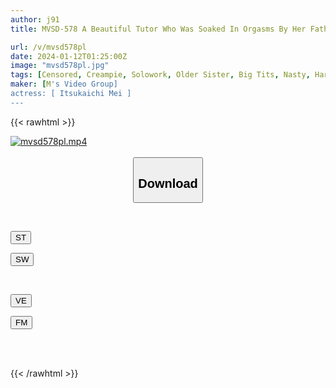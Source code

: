```yaml
---
author: j91
title: MVSD-578 A Beautiful Tutor Who Was Soaked In Orgasms By Her Father's Brutal Big Dick Aphrodisiac Sex Screams! Convulsions! Sweaty Incontinence! My Favorite Teacher, Mei Itsukaichi, Was In The Room Next Door Where I Was Studying, And My Father Kept Making Me Cum And Cum Inside Me Over And Over Again.

url: /v/mvsd578pl
date: 2024-01-12T01:25:00Z
image: "mvsd578pl.jpg"
tags: [Censored, Creampie, Solowork, Older Sister, Big Tits, Nasty, Hardcore, Squirting	]
maker: [M's Video Group]
actress: [ Itsukaichi Mei ]
---
```



{{< rawhtml >}}

<div class="video" data-videoid="Vy2X4r6WzjTKrXD">
    <a href="javascript:;">
        <img src="/v/mvsd578pl/mvsd578pl.jpg" width="WIDTH" height="HEIGHT" alt="mvsd578pl.mp4" loading="lazy">
    </a>
</div>

<script type="text/javascript" src="https://j91.asia/asset/on-demand-st.js"></script>

<br>
  <link rel="stylesheet" href="https://j91.asia/asset/bs5.css">
  
  <center>
  <button class="btn btn-primary" type="button" data-bs-toggle="collapse" data-bs-target=".multi-collapse" aria-expanded="false" aria-controls="multiCollapseExample1 multiCollapseExample2"><h2>Download</h2></button></center>
</p>
<div class="row">
  <div class="col">
    <div class="collapse multi-collapse" id="multiCollapseExample1">
      <div class="card card-body">
	      	      <br>
<div class="buttons">  
<p><a href="https://streamtape.to/v/Vy2X4r6WzjTKrXD" target="_blank"><button class="btn-hover color-3"><i class="fa fa-download"></i> ST</button></a></p>
<p><a href="https://flaswish.com/y40wzmsuha8x" target="_blank"><button class="btn-hover color-2"><i class="fa fa-download"></i> SW</button></a></p></div>
    </div>
  </div>
</div>
  <div class="col">
    <div class="collapse multi-collapse" id="multiCollapseExample2">
      <div class="card card-body">
	      <br>
<div class="buttons">
<p><a href="javascript:;" target="_blank"><button class="btn-hover color-9"><i class="fa fa-download"></i> VE</button></a></p>
<p><a href="javascript:;" target="_blank"><button class="btn-hover color-8"><i class="fa fa-download"></i> FM</button></a></p></div>
<br><br>
      </div>
    </div>
  </div>
</div>

{{< /rawhtml >}}